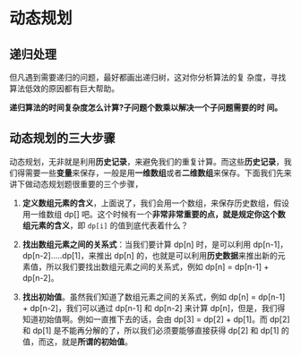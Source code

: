 # 动态规划

## 递归处理

但凡遇到需要递归的问题，最好都画出递归树，这对你分析算法的复 杂度，寻找算法低效的原因都有巨大帮助。



**递归算法的时间复杂度怎么计算?子问题个数乘以解决一个子问题需要的时 间。**









## 动态规划的三大步骤



动态规划，无非就是利用**历史记录**，来避免我们的重复计算。而这些**历史记录**，我们得需要一些**变量**来保存，一般是用**一维数组**或者**二维数组**来保存。下面我们先来讲下做动态规划题很重要的三个步骤，



1. **定义数组元素的含义**，上面说了，我们会用一个数组，来保存历史数组，假设用一维数组 dp[] 吧。这个时候有一个**非常非常重要的点，就是规定你这个数组元素的含义**，即 `dp[i]` 的值到底代表着什么？

   

2. **找出数组元素之间的关系式**：当我们要计算 dp[n] 时，是可以利用 dp[n-1]，dp[n-2]…..dp[1]，来推出 dp[n] 的，也就是可以利用**历史数据**来推出新的元素值，所以我们要找出数组元素之间的关系式，例如 dp[n] = dp[n-1] + dp[n-2]。

   

3. **找出初始值**。虽然我们知道了数组元素之间的关系式，例如 dp[n] = dp[n-1] + dp[n-2]，我们可以通过 dp[n-1] 和 dp[n-2] 来计算 dp[n]，但是，我们得知道初始值啊。例如一直推下去的话，会由 dp[3] = dp[2] + dp[1]。而 dp[2] 和 dp[1] 是不能再分解的了，所以我们必须要能够直接获得 dp[2] 和 dp[1] 的值，而这，就是**所谓的初始值**。



